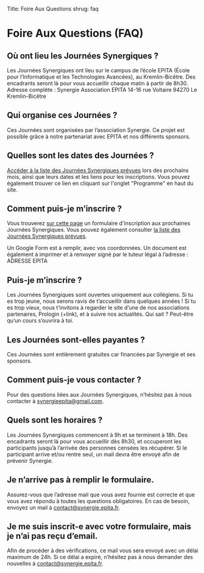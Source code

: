 Title: Foire Aux Questions
shrug: faq

# Foire Aux Questions (FAQ)

## Où ont lieu les Journées Synergiques ? 
Les Journées Synergiques ont lieu sur le campus de l’école EPITA (École pour
l’Informatique et les Technologies Avancées), au Kremlin-Bicêtre. Des
encadrants seront là pour vous accueillir chaque matin à partir de 8h30. 
Adresse complète : 
Synergie Association
EPITA
14-16 rue Voltaire
94270 Le Kremlin-Bicêtre


## Qui organise ces Journées ?
Ces Journées sont organisées par l’association Synergie. Ce projet est possible
grâce à notre partenariat avec EPITA et nos différents sponsors.

## Quelles sont les dates des Journées ?
[Accéder à la liste des Journées Synergiques prévues](pages/programme.html)
lors des prochains mois, ainsi que leurs dates et les liens pour les
inscriptions. Vous pouvez également trouver ce lien en cliquant sur l'onglet
"Programme" en haut du site.


## Comment puis-je m’inscrire ? 
Vous trouverez [sur cette page](inscription.html) un formulaire d'inscription
aux prochaines Journées Synergiques. Vous pouvez également consulter [la liste
des Journées Synergiques prévues](pages/programme.html).

Un Google Form est à remplir, avec vos coordonnées. Un document est également à
imprimer et à renvoyer signé par le tuteur légal à l’adresse : ADRESSE EPITA


## Puis-je m’inscrire ? 
Les Journées Synergiques sont ouvertes uniquement aux collégiens. Si tu es trop
jeune, nous serons ravis de t’accueillir dans quelques années ! Si tu es trop
vieux, nous t’invitons à regarder le site d’une de nos associations
partenaires, Prologin (+link), et à suivre nos actualités. Qui sait ? Peut-être
qu’un cours s’ouvrira à toi.


## Les Journées sont-elles payantes ? 
Ces Journées sont entièrement gratuites car financées par Synergie et ses
sponsors.


## Comment puis-je vous contacter ? 
Pour des questions liées aux Journées Synergiques, n’hésitez pas à nous
contacter à synergieepita@gmail.com.

## Quels sont les horaires ?
Les Journées Synergiques commencent à 9h et se terminent à 18h. Des encadrants
seront là pour vous accueillir dès 8h30, et occuperont les participants jusqu’à
l’arrivée des personnes censées les récupérer. 
Si le participant arrive et/ou rentre seul, un mail devra être envoyé afin de
prévenir Synergie.


## Je n’arrive pas à remplir le formulaire.
Assurez-vous que l’adresse mail que vous avez fournie est correcte et que vous
avez répondu à toutes les questions obligatoires. En cas de besoin, envoyez un
mail à contact@synergie.epita.fr.


## Je me suis inscrit-e avec votre formulaire, mais je n’ai pas reçu d’email.
Afin de procéder à des vérifications, ce mail vous sera envoyé avec un délai
maximum de 24h. Si ce délai a expiré, n’hésitez pas à nous demander des
nouvelles à contact@synergie.epita.fr.
